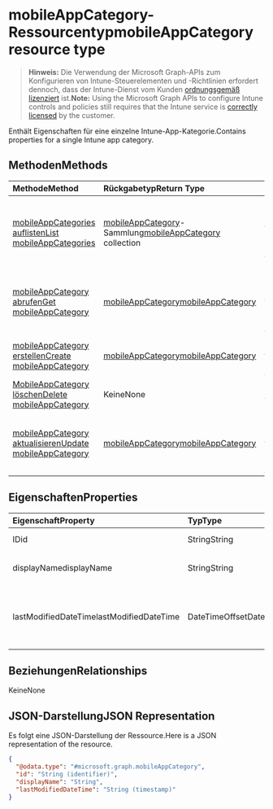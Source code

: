# <a name="mobileappcategory-resource-type"></a><span data-ttu-id="c1e0f-101">mobileAppCategory-Ressourcentyp</span><span class="sxs-lookup"><span data-stu-id="c1e0f-101">mobileAppCategory resource type</span></span>

> <span data-ttu-id="c1e0f-102">**Hinweis:** Die Verwendung der Microsoft Graph-APIs zum Konfigurieren von Intune-Steuerelementen und -Richtlinien erfordert dennoch, dass der Intune-Dienst vom Kunden [ordnungsgemäß lizenziert](https://go.microsoft.com/fwlink/?linkid=839381) ist.</span><span class="sxs-lookup"><span data-stu-id="c1e0f-102">**Note:** Using the Microsoft Graph APIs to configure Intune controls and policies still requires that the Intune service is [correctly licensed](https://go.microsoft.com/fwlink/?linkid=839381) by the customer.</span></span>

<span data-ttu-id="c1e0f-103">Enthält Eigenschaften für eine einzelne Intune-App-Kategorie.</span><span class="sxs-lookup"><span data-stu-id="c1e0f-103">Contains properties for a single Intune app category.</span></span>
## <a name="methods"></a><span data-ttu-id="c1e0f-104">Methoden</span><span class="sxs-lookup"><span data-stu-id="c1e0f-104">Methods</span></span>
|<span data-ttu-id="c1e0f-105">Methode</span><span class="sxs-lookup"><span data-stu-id="c1e0f-105">Method</span></span>|<span data-ttu-id="c1e0f-106">Rückgabetyp</span><span class="sxs-lookup"><span data-stu-id="c1e0f-106">Return Type</span></span>|<span data-ttu-id="c1e0f-107">Beschreibung</span><span class="sxs-lookup"><span data-stu-id="c1e0f-107">Description</span></span>|
|:---|:---|:---|
|[<span data-ttu-id="c1e0f-108">mobileAppCategories auflisten</span><span class="sxs-lookup"><span data-stu-id="c1e0f-108">List mobileAppCategories</span></span>](../api/intune_apps_mobileappcategory_list.md)|<span data-ttu-id="c1e0f-109">[mobileAppCategory](../resources/intune_apps_mobileappcategory.md)-Sammlung</span><span class="sxs-lookup"><span data-stu-id="c1e0f-109">[mobileAppCategory](../resources/intune_apps_mobileappcategory.md) collection</span></span>|<span data-ttu-id="c1e0f-110">Auflisten von Eigenschaften und Beziehungen der [mobileAppCategory](../resources/intune_apps_mobileappcategory.md)-Objekte.</span><span class="sxs-lookup"><span data-stu-id="c1e0f-110">List properties and relationships of the [mobileAppCategory](../resources/intune_apps_mobileappcategory.md) objects.</span></span>|
|[<span data-ttu-id="c1e0f-111">mobileAppCategory abrufen</span><span class="sxs-lookup"><span data-stu-id="c1e0f-111">Get mobileAppCategory</span></span>](../api/intune_apps_mobileappcategory_get.md)|[<span data-ttu-id="c1e0f-112">mobileAppCategory</span><span class="sxs-lookup"><span data-stu-id="c1e0f-112">mobileAppCategory</span></span>](../resources/intune_apps_mobileappcategory.md)|<span data-ttu-id="c1e0f-113">Lesen von Eigenschaften und Beziehungen des [mobileAppCategory](../resources/intune_apps_mobileappcategory.md)-Objekts.</span><span class="sxs-lookup"><span data-stu-id="c1e0f-113">Read properties and relationships of the [mobileAppCategory](../resources/intune_apps_mobileappcategory.md) object.</span></span>|
|[<span data-ttu-id="c1e0f-114">mobileAppCategory erstellen</span><span class="sxs-lookup"><span data-stu-id="c1e0f-114">Create mobileAppCategory</span></span>](../api/intune_apps_mobileappcategory_create.md)|[<span data-ttu-id="c1e0f-115">mobileAppCategory</span><span class="sxs-lookup"><span data-stu-id="c1e0f-115">mobileAppCategory</span></span>](../resources/intune_apps_mobileappcategory.md)|<span data-ttu-id="c1e0f-116">Erstellen eines neuen [mobileAppCategory](../resources/intune_apps_mobileappcategory.md)-Objekts.</span><span class="sxs-lookup"><span data-stu-id="c1e0f-116">Create a new [mobileAppCategory](../resources/intune_apps_mobileappcategory.md) object.</span></span>|
|[<span data-ttu-id="c1e0f-117">MobileAppCategory löschen</span><span class="sxs-lookup"><span data-stu-id="c1e0f-117">Delete mobileAppCategory</span></span>](../api/intune_apps_mobileappcategory_delete.md)|<span data-ttu-id="c1e0f-118">Keine</span><span class="sxs-lookup"><span data-stu-id="c1e0f-118">None</span></span>|<span data-ttu-id="c1e0f-119">Löscht eine [mobileAppCategory](../resources/intune_apps_mobileappcategory.md).</span><span class="sxs-lookup"><span data-stu-id="c1e0f-119">Deletes a [mobileAppCategory](../resources/intune_apps_mobileappcategory.md).</span></span>|
|[<span data-ttu-id="c1e0f-120">mobileAppCategory aktualisieren</span><span class="sxs-lookup"><span data-stu-id="c1e0f-120">Update mobileAppCategory</span></span>](../api/intune_apps_mobileappcategory_update.md)|[<span data-ttu-id="c1e0f-121">mobileAppCategory</span><span class="sxs-lookup"><span data-stu-id="c1e0f-121">mobileAppCategory</span></span>](../resources/intune_apps_mobileappcategory.md)|<span data-ttu-id="c1e0f-122">Aktualisieren der Eigenschaften eines [mobileAppCategory](../resources/intune_apps_mobileappcategory.md)-Objekts.</span><span class="sxs-lookup"><span data-stu-id="c1e0f-122">Update the properties of a [mobileAppCategory](../resources/intune_apps_mobileappcategory.md) object.</span></span>|

## <a name="properties"></a><span data-ttu-id="c1e0f-123">Eigenschaften</span><span class="sxs-lookup"><span data-stu-id="c1e0f-123">Properties</span></span>
|<span data-ttu-id="c1e0f-124">Eigenschaft</span><span class="sxs-lookup"><span data-stu-id="c1e0f-124">Property</span></span>|<span data-ttu-id="c1e0f-125">Typ</span><span class="sxs-lookup"><span data-stu-id="c1e0f-125">Type</span></span>|<span data-ttu-id="c1e0f-126">Beschreibung</span><span class="sxs-lookup"><span data-stu-id="c1e0f-126">Description</span></span>|
|:---|:---|:---|
|<span data-ttu-id="c1e0f-127">ID</span><span class="sxs-lookup"><span data-stu-id="c1e0f-127">id</span></span>|<span data-ttu-id="c1e0f-128">String</span><span class="sxs-lookup"><span data-stu-id="c1e0f-128">String</span></span>|<span data-ttu-id="c1e0f-129">Schlüssel der Entität</span><span class="sxs-lookup"><span data-stu-id="c1e0f-129">The key of the entity.</span></span>|
|<span data-ttu-id="c1e0f-130">displayName</span><span class="sxs-lookup"><span data-stu-id="c1e0f-130">displayName</span></span>|<span data-ttu-id="c1e0f-131">String</span><span class="sxs-lookup"><span data-stu-id="c1e0f-131">String</span></span>|<span data-ttu-id="c1e0f-132">Name der App-Kategorie</span><span class="sxs-lookup"><span data-stu-id="c1e0f-132">The name of the app category.</span></span>|
|<span data-ttu-id="c1e0f-133">lastModifiedDateTime</span><span class="sxs-lookup"><span data-stu-id="c1e0f-133">lastModifiedDateTime</span></span>|<span data-ttu-id="c1e0f-134">DateTimeOffset</span><span class="sxs-lookup"><span data-stu-id="c1e0f-134">DateTimeOffset</span></span>|<span data-ttu-id="c1e0f-135">Datum und Uhrzeit der letzten Änderung der mobileAppCategory.</span><span class="sxs-lookup"><span data-stu-id="c1e0f-135">The date and time the mobileAppCategory was last modified.</span></span>|

## <a name="relationships"></a><span data-ttu-id="c1e0f-136">Beziehungen</span><span class="sxs-lookup"><span data-stu-id="c1e0f-136">Relationships</span></span>
<span data-ttu-id="c1e0f-137">Keine</span><span class="sxs-lookup"><span data-stu-id="c1e0f-137">None</span></span>
## <a name="json-representation"></a><span data-ttu-id="c1e0f-138">JSON-Darstellung</span><span class="sxs-lookup"><span data-stu-id="c1e0f-138">JSON Representation</span></span>
<span data-ttu-id="c1e0f-139">Es folgt eine JSON-Darstellung der Ressource.</span><span class="sxs-lookup"><span data-stu-id="c1e0f-139">Here is a JSON representation of the resource.</span></span>
<!--{
  "blockType": "resource",
  "baseType": "microsoft.graph.entity",
  "keyProperty": "id",
  "@odata.type": "microsoft.graph.mobileAppCategory"
}-->
``` json
{
  "@odata.type": "#microsoft.graph.mobileAppCategory",
  "id": "String (identifier)",
  "displayName": "String",
  "lastModifiedDateTime": "String (timestamp)"
}
```








